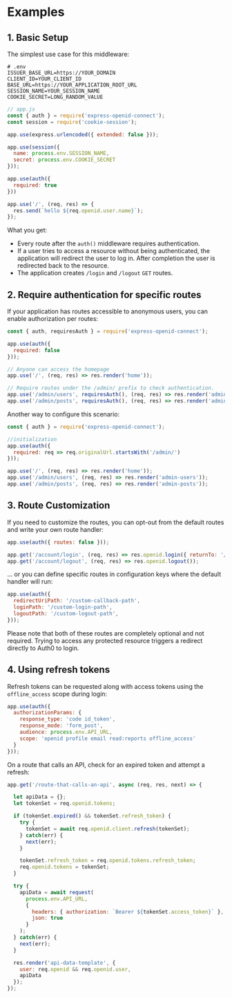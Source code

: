 
# Examples

## 1. Basic Setup

The simplest use case for this middleware:

```text
# .env
ISSUER_BASE_URL=https://YOUR_DOMAIN
CLIENT_ID=YOUR_CLIENT_ID
BASE_URL=https://YOUR_APPLICATION_ROOT_URL
SESSION_NAME=YOUR_SESSION_NAME
COOKIE_SECRET=LONG_RANDOM_VALUE
```

```javascript
// app.js
const { auth } = require('express-openid-connect');
const session = require('cookie-session');

app.use(express.urlencoded({ extended: false }));

app.use(session({
  name: process.env.SESSION_NAME,
  secret: process.env.COOKIE_SECRET
}));

app.use(auth({
  required: true
}))

app.use('/', (req, res) => {
  res.send(`hello ${req.openid.user.name}`);
});
```

What you get:

- Every route after the `auth()` middleware requires authentication.
- If a user tries to access a resource without being authenticated, the application will redirect the user to log in. After completion the user is redirected back to the resource.
- The application creates `/login` and `/logout` `GET` routes.

## 2. Require authentication for specific routes

If your application has routes accessible to anonymous users, you can enable authorization per routes:

```js
const { auth, requiresAuth } = require('express-openid-connect');

app.use(auth({
  required: false
}));

// Anyone can access the homepage
app.use('/', (req, res) => res.render('home'));

// Require routes under the /admin/ prefix to check authentication.
app.use('/admin/users', requiresAuth(), (req, res) => res.render('admin-users'));
app.use('/admin/posts', requiresAuth(), (req, res) => res.render('admin-posts'));
```

Another way to configure this scenario:

```js
const { auth } = require('express-openid-connect');

//initialization
app.use(auth({
  required: req => req.originalUrl.startsWith('/admin/')
}));

app.use('/', (req, res) => res.render('home'));
app.use('/admin/users', (req, res) => res.render('admin-users'));
app.use('/admin/posts', (req, res) => res.render('admin-posts'));
```

## 3. Route Customization

If you need to customize the routes, you can opt-out from the default routes and write your own route handler:

```js
app.use(auth({ routes: false }));

app.get('/account/login', (req, res) => res.openid.login({ returnTo: '/' }));
app.get('/account/logout', (req, res) => res.openid.logout());
```

... or you can define specific routes in configuration keys where the default handler will run:

```js
app.use(auth({
  redirectUriPath: '/custom-callback-path',
  loginPath: '/custom-login-path',
  logoutPath: '/custom-logout-path',
}));
```

Please note that both of these routes are completely optional and not required. Trying to access any protected resource triggers a redirect directly to Auth0 to login.

## 4. Using refresh tokens

Refresh tokens can be requested along with access tokens using the `offline_access` scope during login:

```js
app.use(auth({
  authorizationParams: {
    response_type: 'code id_token',
    response_mode: 'form_post',
    audience: process.env.API_URL,
    scope: 'openid profile email read:reports offline_access'
  }
}));
```

On a route that calls an API, check for an expired token and attempt a refresh:

```js
app.get('/route-that-calls-an-api', async (req, res, next) => {

  let apiData = {};
  let tokenSet = req.openid.tokens;

  if (tokenSet.expired() && tokenSet.refresh_token) {
    try {
      tokenSet = await req.openid.client.refresh(tokenSet);
    } catch(err) {
      next(err);
    }

    tokenSet.refresh_token = req.openid.tokens.refresh_token;
    req.openid.tokens = tokenSet;
  }

  try {
    apiData = await request(
      process.env.API_URL,
      {
        headers: { authorization: `Bearer ${tokenSet.access_token}` },
        json: true
      }
    );
  } catch(err) {
    next(err);
  }

  res.render('api-data-template', {
    user: req.openid && req.openid.user,
    apiData
  });
});
```
